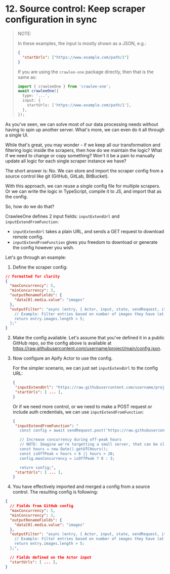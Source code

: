 # 12. Source control: Keep scraper configuration in sync

> NOTE:
>
> In these examples, the input is mostly shown as a JSON, e.g.:
>
> ```json
> {
>   "startUrls": ["https://www.example.com/path/1"]
> }
> ```
>
> If you are using the `crawlee-one` package directly, then that is the same as:
>
> ```ts
> import { crawleeOne } from 'crawlee-one';
> await crawleeOne({
>   type: '...',
>   input: {
>     startUrls: ['https://www.example.com/path/1'],
>   },
> });
> ```

As you've seen, we can solve most of our data processing needs without having to spin up another server. What's more, we can even do it all through a single UI.

While that's great, you may wonder - if we keep all our transformation and filtering logic inside the scrapers, then how do we maintain the logic? What if we need to change or copy something? Won't it be a pain to manually update all logic for each single scraper instance we have?

The short answer is: No. We can store and import the scraper config from a source control like git (GitHub, GitLab, BitBucket).

With this approach, we can reuse a single config file for multiple scrapers. Or we can write the logic in TypeScript, compile it to JS, and import that as the config.

So, how do we do that?

CrawleeOne defines 2 input fields: `inputExtendUrl` and `inputExtendFromFunction`:

- `inputExtendUrl` takes a plain URL, and sends a GET request to download remote config.
- `inputExtendFromFunction` gives you freedom to download or generate the config however you wish.

Let's go through an example:

1. Define the scraper config:

```json
// Formatted for clarity
{
  "maxConcurrency": 5,
  "minConcurrency": 3,
  "outputRenameFields": {
    "data[0].media.value": "images"
  },
  "outputFilter": "async (entry, { Actor, input, state, sendRequest, itemCacheKey }) => {
    // Example: Filter entries based on number of images they have (at least 5)
    return entry.images.length > 5;
  };"
}
```

2. Make the config available. Let's assume that you've defined it in a public GitHub repo,
   so the config above is available at <https://raw.githubusercontent.com/username/project/main/config.json>.

3. Now configure an Apify Actor to use the config.

   For the simpler scenario, we can just set `inputExtendUrl` to the config URL:

   ```json
   {
    "inputExtendUrl": "https://raw.githubusercontent.com/username/project/main/config.json",
    "startUrls": [ ... ],
   }
   ```

   Or if we need more control, or we need to make a POST request or include auth credentials, we can use `inputExtendFromFunction`:

   ```json
   {
    "inputExtendFromFunction": "
      const config = await sendRequest.post('https://raw.githubusercontent.com/username/project/main/config.json').json();

      // Increase concurrency during off-peak hours
      // NOTE: Imagine we're targetting a small server, that can be slower during the day
      const hours = new Date().getUTCHours();
      const isOffPeak = hours < 6 || hours > 20;
      config.maxConcurrency = isOffPeak ? 8 : 3;

      return config;",
    "startUrls": [ ... ],
   }
   ```

4. You have effectively imported and merged a config from a source control. The resulting config is following:

```json
{
  // Fields from GitHub config
  "maxConcurrency": 5,
  "minConcurrency": 3,
  "outputRenameFields": {
    "data[0].media.value": "images"
  },
  "outputFilter": "async (entry, { Actor, input, state, sendRequest, itemCacheKey }) => {
    // Example: Filter entries based on number of images they have (at least 5)
    return entry.images.length > 5;
  };",

  // Fields defined on the Actor input
  "startUrls": [ ... ],
}
```
